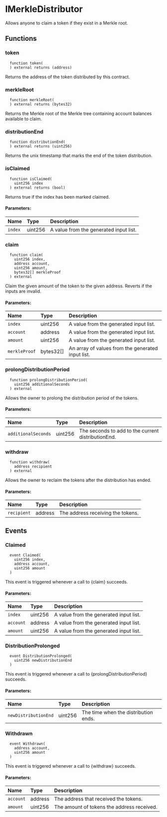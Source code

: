 # IMerkleDistributor

Allows anyone to claim a token if they exist in a Merkle root.



## Functions
### token
```solidity
  function token(
  ) external returns (address)
```
Returns the address of the token distributed by this contract.



### merkleRoot
```solidity
  function merkleRoot(
  ) external returns (bytes32)
```
Returns the Merkle root of the Merkle tree containing account balances available to claim.



### distributionEnd
```solidity
  function distributionEnd(
  ) external returns (uint256)
```
Returns the unix timestamp that marks the end of the token distribution.



### isClaimed
```solidity
  function isClaimed(
    uint256 index
  ) external returns (bool)
```
Returns true if the index has been marked claimed.


#### Parameters:
| Name | Type | Description                                                          |
| :--- | :--- | :------------------------------------------------------------------- |
|`index` | uint256 | A value from the generated input list.

### claim
```solidity
  function claim(
    uint256 index,
    address account,
    uint256 amount,
    bytes32[] merkleProof
  ) external
```
Claim the given amount of the token to the given address. Reverts if the inputs are invalid.


#### Parameters:
| Name | Type | Description                                                          |
| :--- | :--- | :------------------------------------------------------------------- |
|`index` | uint256 | A value from the generated input list.
|`account` | address | A value from the generated input list.
|`amount` | uint256 | A value from the generated input list.
|`merkleProof` | bytes32[] | An array of values from the generated input list.

### prolongDistributionPeriod
```solidity
  function prolongDistributionPeriod(
    uint256 additionalSeconds
  ) external
```
Allows the owner to prolong the distribution period of the tokens.


#### Parameters:
| Name | Type | Description                                                          |
| :--- | :--- | :------------------------------------------------------------------- |
|`additionalSeconds` | uint256 | The seconds to add to the current distributionEnd.

### withdraw
```solidity
  function withdraw(
    address recipient
  ) external
```
Allows the owner to reclaim the tokens after the distribution has ended.


#### Parameters:
| Name | Type | Description                                                          |
| :--- | :--- | :------------------------------------------------------------------- |
|`recipient` | address | The address receiving the tokens.


## Events
### Claimed
```solidity
  event Claimed(
    uint256 index,
    address account,
    uint256 amount
  )
```
This event is triggered whenever a call to {claim} succeeds.


#### Parameters:
| Name                           | Type          | Description                                    |
| :----------------------------- | :------------ | :--------------------------------------------- |
|`index`| uint256 | A value from the generated input list.
|`account`| address | A value from the generated input list.
|`amount`| uint256 | A value from the generated input list.
### DistributionProlonged
```solidity
  event DistributionProlonged(
    uint256 newDistributionEnd
  )
```
This event is triggered whenever a call to {prolongDistributionPeriod} succeeds.


#### Parameters:
| Name                           | Type          | Description                                    |
| :----------------------------- | :------------ | :--------------------------------------------- |
|`newDistributionEnd`| uint256 | The time when the distribution ends.
### Withdrawn
```solidity
  event Withdrawn(
    address account,
    uint256 amount
  )
```
This event is triggered whenever a call to {withdraw} succeeds.


#### Parameters:
| Name                           | Type          | Description                                    |
| :----------------------------- | :------------ | :--------------------------------------------- |
|`account`| address | The address that received the tokens.
|`amount`| uint256 | The amount of tokens the address received.




